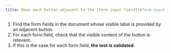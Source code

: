 ```yaml
---
title: Does each button adjacent to the [form input field](#form-input-field) that provides a visible label identify the exact function of the [form input field](#form-input-field) with which it is associated?
---
```


1. Find the form fields in the document whose visible label is provided by an adjacent button.
2. For each form field, check that the visible content of the button is relevant.
3. If this is the case for each form field, **the test is validated**.
